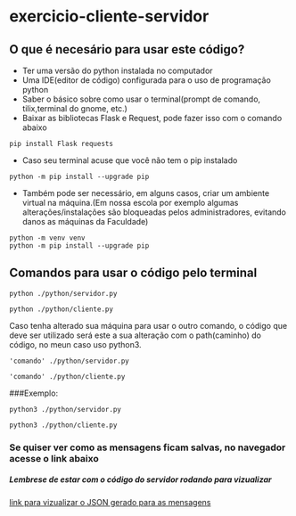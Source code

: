 # exercicio-cliente-servidor

## O que é necesário para usar este código?

- Ter uma versão do python instalada no computador
- Uma IDE(editor de código) configurada para o uso de programação python
- Saber o básico sobre como usar o terminal(prompt de comando, tilix,terminal do gnome, etc.)
- Baixar as bibliotecas Flask e Request, pode fazer isso com o comando abaixo

```
pip install Flask requests
```

- Caso seu terminal acuse que você não tem o pip instalado

```
python -m pip install --upgrade pip
```

- Também pode ser necessário, em alguns casos, criar um ambiente virtual na máquina.(Em nossa escola por exemplo algumas alterações/instalações são bloqueadas pelos administradores, evitando danos as máquinas da Faculdade)

```
python -m venv venv
python -m pip install --upgrade pip
```

## Comandos para usar o código pelo terminal

```
python ./python/servidor.py
```

```
python ./python/cliente.py
```

Caso tenha alterado sua máquina para usar o outro comando, o código que deve ser utilizado será este a sua alteração com o path(caminho) do código, no meun caso uso python3.

```
'comando' ./python/servidor.py
```

```
'comando' ./python/cliente.py
```

###Exemplo:
```
python3 ./python/servidor.py
```

```
python3 ./python/cliente.py
```

### Se quiser ver como as mensagens ficam salvas, no navegador acesse o link abaixo
##### Lembrese de estar com o código do servidor rodando para vizualizar

[link para vizualizar o JSON gerado para as mensagens](http://127.0.0.1:5555/receber)